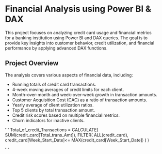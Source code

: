 # Financial Analysis using Power BI & DAX
This project focuses on analyzing credit card usage and financial metrics for a banking institution using Power BI and DAX queries. The goal is to provide key insights into customer behavior, credit utilization, and financial performance by applying advanced DAX functions.

## Project Overview
The analysis covers various aspects of financial data, including:

* Running totals of credit card transactions.
* 4-week moving averages of credit limits for each client.
* Month-over-month and week-over-week growth in transaction amounts.
* Customer Acquisition Cost (CAC) as a ratio of transaction amounts.
* Yearly average of client utilization ratios.
* Top 5 clients by total transaction amount.
* Credit risk scores based on multiple financial metrics.
* Churn indicators for inactive clients.

''' 
Total_of_credit_Transactions =
CALCULATE(
   SUM(credit_card[Total_trans_Amt]),
   FILTER(
      ALL(credit_card),
      credit_card[Week_Start_Date]<= MAX(credit_card[Week_Start_Date])
   )
) 

''' 



